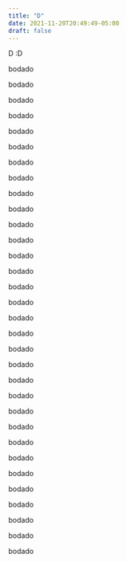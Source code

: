 ```yaml
---
title: "D"
date: 2021-11-20T20:49:49-05:00
draft: false
---
```


D :D

bodado

bodado

bodado

bodado

bodado

bodado

bodado

bodado

bodado

bodado

bodado

bodado

bodado

bodado

bodado

bodado

bodado

bodado

bodado

bodado

bodado

bodado

bodado

bodado

bodado

bodado

bodado

bodado

bodado

bodado

bodado

bodado


